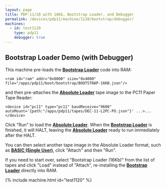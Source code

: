 ```yaml
---
layout: page
title: PDP-11/20 with 16Kb, Bootstrap Loader, and Debugger
permalink: /devices/pdp11/machine/1120/bootstrap/debugger/
machines:
  - id: test1120
    type: pdp11
    debugger: true
---
```


Bootstrap Loader Demo (with Debugger)
-------------------------------------

This machine pre-loads the **[Bootstrap Loader](/apps/pdp11/boot/bootstrap/)** code into RAM:

	<ram id="ram" addr="0x0000" size="0x4000" file="/apps/pdp11/boot/bootstrap/BOOTSTRAP-16KB.json"/>

and then pre-attaches the **[Absolute Loader](/apps/pdp11/tapes/absloader/)** tape image to the PC11 Paper Tape Reader:

	<device id="pc11" type="pc11" baudReceive="9600" autoMount='{path:"/apps/pdp11/tapes/DEC-11-L2PC-PO.json"}' ...>...</device>

Click "Run" to load the **[Absolute Loader](/apps/pdp11/tapes/absloader/)**.
When the **[Bootstrap Loader](/apps/pdp11/boot/bootstrap/)** is finished, it will HALT,
leaving the **[Absolute Loader](/apps/pdp11/tapes/absloader/)** ready to run immediately after the HALT.

You can then select another tape image in the Absolute Loader format, such as **[BASIC (Single User)](/apps/pdp11/tapes/basic/)**,
click "Attach" and then "Run".

If you need to start over, select "Bootstrap Loader (16Kb)" from the list of tapes and click "Load" instead of
"Attach", re-installing the **[Bootstrap Loader](/apps/pdp11/boot/bootstrap/)** directly into RAM.

{% include machine.html id="test1120" %}

